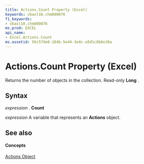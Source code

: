 ```yaml
---
title: Actions.Count Property (Excel)
keywords: vbaxl10.chm800076
f1_keywords:
- vbaxl10.chm800076
ms.prod: EXCEL
api_name:
- Excel.Actions.Count
ms.assetid: 56c57de8-104b-5e44-3e4c-a5d1c8b6e10a
---
```



# Actions.Count Property (Excel)

Returns the number of objects in the collection. Read-only  **Long** .


## Syntax

 _expression_ . **Count**

 _expression_ A variable that represents an **Actions** object.


## See also


#### Concepts


[Actions Object](actions-object-excel.md)

